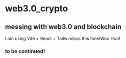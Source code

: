 # web3.0_crypto

## messing with web3.0 and blockchain

I am using Vite + React + Tailwindcss  this time!Woo Hoo!

### to be continued!
